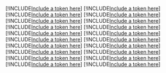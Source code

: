 [!INCLUDE[Include a token here](refs1533114562267/r1.md)]
[!INCLUDE[Include a token here](refs1533114562267/r2.md)]
[!INCLUDE[Include a token here](refs1533114562267/r3.md)]
[!INCLUDE[Include a token here](refs1533114562267/r4.md)]
[!INCLUDE[Include a token here](refs1533114562267/r5.md)]
[!INCLUDE[Include a token here](refs1533114562267/r6.md)]
[!INCLUDE[Include a token here](refs1533114562267/r7.md)]
[!INCLUDE[Include a token here](refs1533114562267/r8.md)]
[!INCLUDE[Include a token here](refs1533114562267/r9.md)]
[!INCLUDE[Include a token here](refs1533114562267/r10.md)]
[!INCLUDE[Include a token here](refs1533114562267/r11.md)]
[!INCLUDE[Include a token here](refs1533114562267/r12.md)]
[!INCLUDE[Include a token here](refs1533114562267/r13.md)]
[!INCLUDE[Include a token here](refs1533114562267/r14.md)]
[!INCLUDE[Include a token here](refs1533114562267/r15.md)]
[!INCLUDE[Include a token here](refs1533114562267/r16.md)]
[!INCLUDE[Include a token here](refs1533114562267/r17.md)]
[!INCLUDE[Include a token here](refs1533114562267/r18.md)]
[!INCLUDE[Include a token here](refs1533114562267/r19.md)]
[!INCLUDE[Include a token here](refs1533114562267/r20.md)]